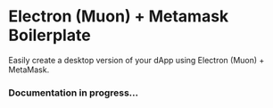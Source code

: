 # Electron (Muon) + Metamask Boilerplate
Easily create a desktop version of your dApp using Electron (Muon) + MetaMask.

### Documentation in progress...
